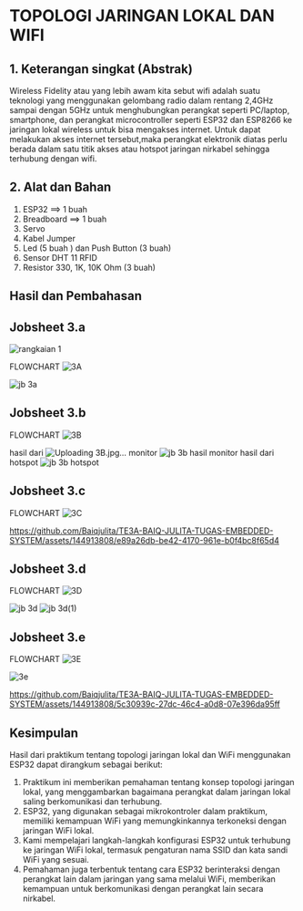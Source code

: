 # TOPOLOGI JARINGAN LOKAL DAN WIFI
## 1. Keterangan singkat (Abstrak)
Wireless Fidelity atau yang lebih awam kita sebut wifi adalah suatu teknologi yang menggunakan gelombang radio dalam rentang 2,4GHz sampai dengan 5GHz untuk menghubungkan perangkat seperti PC/laptop, smartphone, dan perangkat microcontroller seperti ESP32 dan ESP8266 ke jaringan lokal wireless untuk bisa mengakses internet. Untuk dapat melakukan akses internet tersebut,maka perangkat elektronik diatas perlu berada dalam satu titik akses atau hotspot jaringan nirkabel sehingga terhubung dengan wifi.
## 2. Alat dan Bahan
1. ESP32                     ==> 1 buah
2. Breadboard                ==> 1 buah
3. Servo
4. Kabel Jumper
5. Led (5 buah ) dan Push Button (3 buah)
6. Sensor DHT 11 RFID
7. Resistor 330, 1K, 10K Ohm (3 buah)
   
## Hasil dan Pembahasan
## Jobsheet 3.a
![rangkaian 1](https://github.com/Baiqjulita/TE3A-BAIQ-JULITA-TUGAS-EMBEDDED-SYSTEM/assets/144913808/08d3fa4b-51ee-4ce4-9179-5a818d94e4cd)

FLOWCHART
![3A](https://github.com/Baiqjulita/TE3A-BAIQ-JULITA-TUGAS-EMBEDDED-SYSTEM/assets/144913808/1827daf8-f632-42a2-bef4-c095aa2bb7bd)


![jb 3a](https://github.com/Baiqjulita/TE3A-BAIQ-JULITA-TUGAS-EMBEDDED-SYSTEM/assets/144913808/eb3e5a41-b375-4436-833e-aeb1105d4547)

## Jobsheet 3.b
FLOWCHART
![3B](https://github.com/Baiqjulita/TE3A-BAIQ-JULITA-TUGAS-EMBEDDED-SYSTEM/assets/144913808/6123b4a3-ab59-491d-8445-f0a6c0bc1c10)

hasil dari ![Uploading 3B.jpg…]()
monitor
![jb 3b hasil monitor](https://github.com/Baiqjulita/TE3A-BAIQ-JULITA-TUGAS-EMBEDDED-SYSTEM/assets/144913808/a70c533a-dddb-4618-a0a0-6e7211a8f1c2)
hasil dari hotspot
![jb 3b hotspot](https://github.com/Baiqjulita/TE3A-BAIQ-JULITA-TUGAS-EMBEDDED-SYSTEM/assets/144913808/f2f8a1a2-9bfc-448a-89a6-f0b39ea903ed)

## Jobsheet 3.c
FLOWCHART
![3C](https://github.com/Baiqjulita/TE3A-BAIQ-JULITA-TUGAS-EMBEDDED-SYSTEM/assets/144913808/04fb70ab-7ab8-4e48-9281-f4a6b7415d85)


https://github.com/Baiqjulita/TE3A-BAIQ-JULITA-TUGAS-EMBEDDED-SYSTEM/assets/144913808/e89a26db-be42-4170-961e-b0f4bc8f65d4

## Jobsheet 3.d
FLOWCHART
![3D](https://github.com/Baiqjulita/TE3A-BAIQ-JULITA-TUGAS-EMBEDDED-SYSTEM/assets/144913808/8f2e6a09-1690-4412-bffe-2734c30f2c7b)


![jb 3d](https://github.com/Baiqjulita/TE3A-BAIQ-JULITA-TUGAS-EMBEDDED-SYSTEM/assets/144913808/ef0fd092-453b-4dfc-aeb8-2940707a9af6)
![jb 3d(1)](https://github.com/Baiqjulita/TE3A-BAIQ-JULITA-TUGAS-EMBEDDED-SYSTEM/assets/144913808/003c4ce6-d96f-455f-822c-627658580651)
## Jobsheet 3.e
FLOWCHART
![3E](https://github.com/Baiqjulita/TE3A-BAIQ-JULITA-TUGAS-EMBEDDED-SYSTEM/assets/144913808/5784122d-5aef-4412-a4fa-6c4490b79488)


![3e](https://github.com/Baiqjulita/TE3A-BAIQ-JULITA-TUGAS-EMBEDDED-SYSTEM/assets/144913808/2fc09250-99d9-42d4-b4dd-6417a1e2b04a)

https://github.com/Baiqjulita/TE3A-BAIQ-JULITA-TUGAS-EMBEDDED-SYSTEM/assets/144913808/5c30939c-27dc-46c4-a0d8-07e396da95ff

## Kesimpulan
Hasil dari praktikum tentang topologi jaringan lokal dan WiFi menggunakan ESP32 dapat dirangkum sebagai berikut:

1.   Praktikum ini memberikan pemahaman tentang konsep topologi jaringan lokal, yang menggambarkan bagaimana perangkat dalam jaringan          lokal saling berkomunikasi dan terhubung.
2.   ESP32, yang digunakan sebagai mikrokontroler dalam praktikum, memiliki kemampuan WiFi yang memungkinkannya terkoneksi dengan              jaringan WiFi lokal.
3.   Kami mempelajari langkah-langkah konfigurasi ESP32 untuk terhubung ke jaringan WiFi lokal, termasuk pengaturan nama SSID dan kata         sandi WiFi yang sesuai.
4.   Pemahaman juga terbentuk tentang cara ESP32 berinteraksi dengan perangkat lain dalam jaringan yang sama melalui WiFi, memberikan          kemampuan untuk berkomunikasi dengan perangkat lain secara nirkabel.
